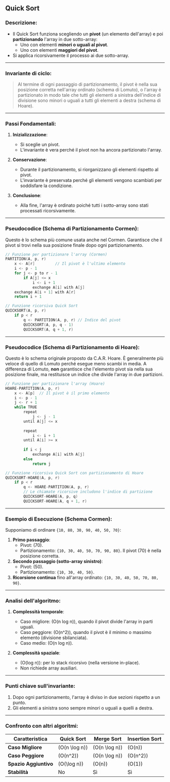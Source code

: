 ## **Quick Sort**
### Descrizione:
- Il Quick Sort funziona scegliendo un **pivot** (un elemento dell'array) e poi **partizionando** l'array in due sotto-array:
  - Uno con elementi **minori o uguali al pivot**.
  - Uno con elementi **maggiori del pivot**.
- Si applica ricorsivamente il processo ai due sotto-array.

---

### **Invariante di ciclo**:
> Al termine di ogni passaggio di partizionamento, il pivot è nella sua posizione corretta nell'array ordinato (schema di Lomuto), o l'array è partizionato in modo tale che tutti gli elementi a sinistra dell'indice di divisione sono minori o uguali a tutti gli elementi a destra (schema di Hoare).

---

### **Passi Fondamentali**:
1. **Inizializzazione**:
   - Si sceglie un pivot.
   - L'invariante è vera perché il pivot non ha ancora partizionato l'array.

2. **Conservazione**:
   - Durante il partizionamento, si riorganizzano gli elementi rispetto al pivot.
   - L'invariante è preservata perché gli elementi vengono scambiati per soddisfare la condizione.

3. **Conclusione**:
   - Alla fine, l'array è ordinato poiché tutti i sotto-array sono stati processati ricorsivamente.

---

### **Pseudocodice (Schema di Partizionamento Cormen)**:
Questo è lo schema più comune usata anche nel Cormen. Garantisce che il pivot si trovi nella sua posizione finale dopo ogni partizionamento.

```cpp
// Funzione per partizionare l'array (Cormen)
PARTITION(A, p, r)
    x <- A[r]         // Il pivot è l'ultimo elemento
    i <- p - 1
    for j <- p to r - 1
        if A[j] <= x
            i <- i + 1
            exchange A[i] with A[j]
    exchange A[i + 1] with A[r]
    return i + 1

// Funzione ricorsiva Quick Sort
QUICKSORT(A, p, r)
    if p < r
        q <- PARTITION(A, p, r) // Indice del pivot
        QUICKSORT(A, p, q - 1)
        QUICKSORT(A, q + 1, r)
```

---

### **Pseudocodice (Schema di Partizionamento di Hoare)**:
Questo è lo schema originale proposto da C.A.R. Hoare. È generalmente più veloce di quello di Lomuto perché esegue meno scambi in media. A differenza di Lomuto, **non** garantisce che l'elemento pivot sia nella sua posizione finale, ma restituisce un indice che divide l'array in due partizioni.

```cpp
// Funzione per partizionare l'array (Hoare)
HOARE-PARTITION(A, p, r)
    x <- A[p]  // Il pivot è il primo elemento
    i <- p - 1
    j <- r + 1
    while TRUE
        repeat
            j <- j - 1
        until A[j] <= x
        
        repeat
            i <- i + 1
        until A[i] >= x
        
        if i < j
            exchange A[i] with A[j]
        else
            return j

// Funzione ricorsiva Quick Sort con partizionamento di Hoare
QUICKSORT-HOARE(A, p, r)
    if p < r
        q <- HOARE-PARTITION(A, p, r)
        // Le chiamate ricorsive includono l'indice di partizione
        QUICKSORT-HOARE(A, p, q)
        QUICKSORT-HOARE(A, q + 1, r)

```

---

### **Esempio di Esecuzione (Schema Cormen)**:
Supponiamo di ordinare `{10, 80, 30, 90, 40, 50, 70}`:
1. **Primo passaggio**:
   - Pivot: \(70\).
   - Partizionamento: `{10, 30, 40, 50, 70, 90, 80}`. Il pivot \(70\) è nella posizione corretta.
2. **Secondo passaggio (sotto-array sinistro)**:
   - Pivot: \(50\).
   - Partizionamento: `{10, 30, 40, 50}`.
3. **Ricorsione continua** fino all'array ordinato: `{10, 30, 40, 50, 70, 80, 90}`.

---

### **Analisi dell'algoritmo**:
1. **Complessità temporale**:
   - Caso migliore: \(O(n log n)\), quando il pivot divide l'array in parti uguali.
   - Caso peggiore: \(O(n^2)\), quando il pivot è il minimo o massimo elemento (divisione sbilanciata).
   - Caso medio: \(O(n log n)\).

2. **Complessità spaziale**:
   - \(O(log n)\): per lo stack ricorsivo (nella versione in-place).
   - Non richiede array ausiliari.

---

### **Punti chiave sull'invariante**:
1. Dopo ogni partizionamento, l'array è diviso in due sezioni rispetto a un punto.
2. Gli elementi a sinistra sono sempre minori o uguali a quelli a destra.

---

### **Confronto con altri algoritmi**:
| **Caratteristica**      | **Quick Sort**          | **Merge Sort**         | **Insertion Sort**    |
|--------------------------|-------------------------|-------------------------|-----------------------|
| **Caso Migliore**         | \(O(n \log n)\)        | \(O(n \log n)\)        | \(O(n)\)             |
| **Caso Peggiore**         | \(O(n^2)\)             | \(O(n \log n)\)        | \(O(n^2)\)           |
| **Spazio Aggiuntivo**     | \(O(\log n)\)          | \(O(n)\)               | \(O(1)\)             |
| **Stabilità**             | No                     | Sì                     | Sì                   |
